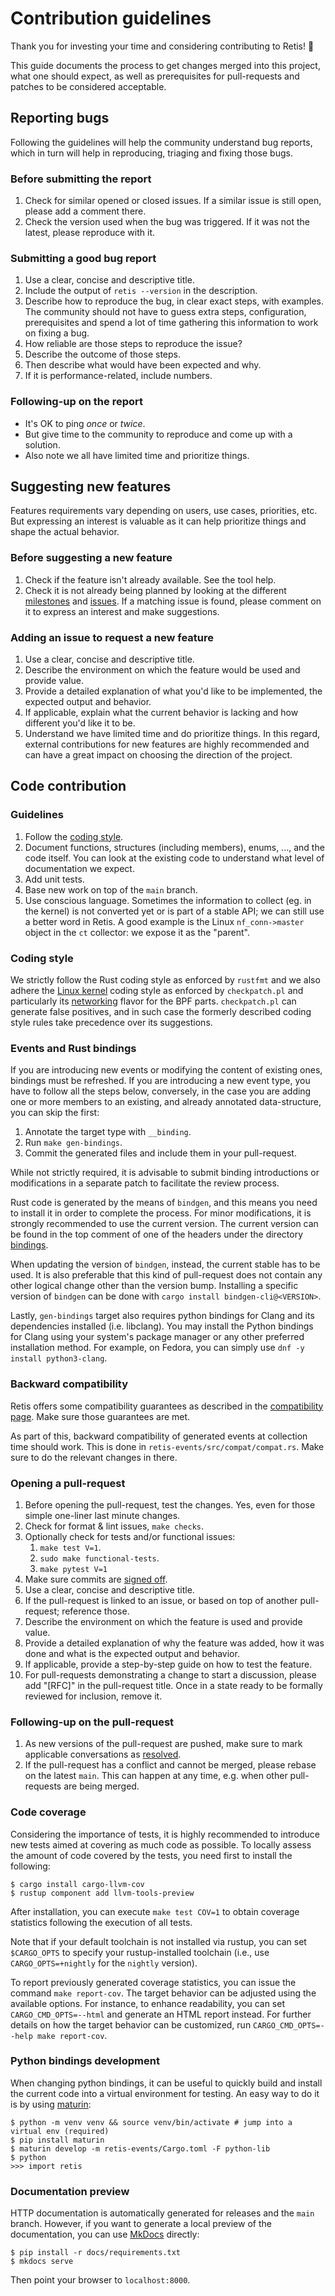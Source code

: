 # Contribution guidelines

Thank you for investing your time and considering contributing to Retis! :tada:

This guide documents the process to get changes merged into this project, what
one should expect, as well as prerequisites for pull-requests and patches to be
considered acceptable.

## Reporting bugs

Following the guidelines will help the community understand bug reports, which
in turn will help in reproducing, triaging and fixing those bugs.

### Before submitting the report

1. Check for similar opened or closed issues. If a similar issue is still
   open, please add a comment there.
1. Check the version used when the bug was triggered. If it was not the latest,
   please reproduce with it.

### Submitting a good bug report

1. Use a clear, concise and descriptive title.
1. Include the output of `retis --version` in the description.
1. Describe how to reproduce the bug, in clear exact steps, with examples. The
   community should not have to guess extra steps, configuration, prerequisites
   and spend a lot of time gathering this information to work on fixing a bug.
1. How reliable are those steps to reproduce the issue?
1. Describe the outcome of those steps.
1. Then describe what would have been expected and why.
1. If it is performance-related, include numbers.

### Following-up on the report

* It's OK to ping *once* or *twice*.
* But give time to the community to reproduce and come up with a solution.
* Also note we all have limited time and prioritize things.

## Suggesting new features

Features requirements vary depending on users, use cases, priorities, etc. But
expressing an interest is valuable as it can help prioritize things and
shape the actual behavior.

### Before suggesting a new feature

1. Check if the feature isn't already available. See the tool help.
1. Check it is not already being planned by looking at the different
   [milestones](https://github.com/retis-org/retis/milestones) and
   [issues](https://github.com/retis-org/retis/issues). If a matching issue is
   found, please comment on it to express an interest and make suggestions.

### Adding an issue to request a new feature

1. Use a clear, concise and descriptive title.
1. Describe the environment on which the feature would be used and provide
   value.
1. Provide a detailed explanation of what you'd like to be implemented, the
   expected output and behavior.
1. If applicable, explain what the current behavior is lacking and how different
   you'd like it to be.
1. Understand we have limited time and do prioritize things. In this regard,
   external contributions for new features are highly recommended and can have a
   great impact on choosing the direction of the project.

## Code contribution

### Guidelines

1. Follow the [coding style](#coding-style).
1. Document functions, structures (including members), enums, ..., and the code
   itself. You can look at the existing code to understand what level of
   documentation we expect.
1. Add unit tests.
1. Base new work on top of the `main` branch.
1. Use conscious language. Sometimes the information to collect (eg. in the
   kernel) is not converted yet or is part of a stable API; we can still use a
   better word in Retis. A good example is the Linux `nf_conn->master` object in
   the `ct` collector: we expose it as the "parent".

### Coding style

We strictly follow the Rust coding style as enforced by `rustfmt` and we also adhere the
[Linux kernel](https://www.kernel.org/doc/html/latest/process/coding-style.html) coding style
as enforced by `checkpatch.pl` and particularly its
[networking](https://www.kernel.org/doc/html/latest/process/maintainer-netdev.html#multi-line-comments)
flavor for the BPF parts. `checkpatch.pl` can generate false
positives, and in such case the formerly described coding style rules
take precedence over its suggestions.

### Events and Rust bindings

If you are introducing new events or modifying the content of existing
ones, bindings must be refreshed.
If you are introducing a new event type, you have to follow all the
steps below, conversely, in the case you are adding one or more
members to an existing, and already annotated data-structure, you can
skip the first:

1. Annotate the target type with `__binding`.
1. Run `make gen-bindings`.
1. Commit the generated files and include them in your pull-request.

While not strictly required, it is advisable to submit binding
introductions or modifications in a separate patch to facilitate the
review process.

Rust code is generated by the means of `bindgen`, and this means you
need to install it in order to complete the process.
For minor modifications, it is strongly recommended to use the current
version.
The current version can be found in the top comment of one of the
headers under the directory
[bindings](https://github.com/retis-org/retis/tree/main/retis/src/bindings/).

When updating the version of `bindgen`, instead, the current
stable has to be used. It is also preferable that this kind of
pull-request does not contain any other logical change other than the
version bump.
Installing a specific version of `bindgen` can be done with
`cargo install bindgen-cli@<VERSION>`.

Lastly, `gen-bindings` target also requires python bindings for Clang and its
dependencies installed (i.e. libclang).
You may install the Python bindings for Clang using your system's package
manager or any other preferred installation method.
For example, on Fedora, you can simply use `dnf -y install python3-clang`.

### Backward compatibility

Retis offers some compatibility guarantees as described in the [compatibility
page](compatibility.md). Make sure those guarantees are met.

As part of this, backward compatibility of generated events at collection time
should work. This is done in `retis-events/src/compat/compat.rs`. Make sure to
do the relevant changes in there.

### Opening a pull-request

1. Before opening the pull-request, test the changes. Yes, even for those simple
   one-liner last minute changes.
1. Check for format & lint issues, `make checks`.
1. Optionally check for tests and/or functional issues:
   1. `make test V=1`.
   1. `sudo make functional-tests`.
   1. `make pytest V=1`
1. Make sure commits are
   [signed off](https://www.kernel.org/doc/html/latest/process/submitting-patches.html?highlight=signed%20off#developer-s-certificate-of-origin-1-1).
1. Use a clear, concise and descriptive title.
1. If the pull-request is linked to an issue, or based on top of another
   pull-request; reference those.
1. Describe the environment on which the feature is used and provide value.
1. Provide a detailed explanation of why the feature was added, how it was done
   and what is the expected output and behavior.
1. If applicable, provide a step-by-step guide on how to test the feature.
1. For pull-requests demonstrating a change to start a discussion, please add
   "[RFC]" in the pull-request title. Once in a state ready to be formally
   reviewed for inclusion, remove it.

### Following-up on the pull-request

1. As new versions of the pull-request are pushed, make sure to mark applicable
   conversations as
   [resolved](https://docs.github.com/en/github/collaborating-with-issues-and-pull-requests/commenting-on-a-pull-request#resolving-conversations).
1. If the pull-request has a conflict and cannot be merged, please rebase on the
   latest `main`. This can happen at any time, e.g. when other pull-requests are
   being merged.

### Code coverage

Considering the importance of tests, it is highly recommended to
introduce new tests aimed at covering as much code as possible.
To locally assess the amount of code covered by the tests, you need
first to install the following:

```
$ cargo install cargo-llvm-cov
$ rustup component add llvm-tools-preview
```

After installation, you can execute `make test COV=1` to obtain
coverage statistics following the execution of all tests.

Note that if your default toolchain is not installed via rustup, you
can set `$CARGO_OPTS` to specify your rustup-installed toolchain
(i.e., use `CARGO_OPTS=+nightly` for the `nightly` version).

To report previously generated coverage statistics, you can issue the
command `make report-cov`.
The target behavior can be adjusted using the available options. For
instance, to enhance readability, you can set `CARGO_CMD_OPTS=--html`
and generate an HTML report instead.
For further details on how the target behavior can be customized, run
`CARGO_CMD_OPTS=--help make report-cov`.

### Python bindings development

When changing python bindings, it can be useful to quickly build and install the
current code into a virtual environment for testing. An easy way to do it is by
using [maturin](https://github.com/PyO3/maturin):

```
$ python -m venv venv && source venv/bin/activate # jump into a virtual env (required)
$ pip install maturin
$ maturin develop -m retis-events/Cargo.toml -F python-lib
$ python
>>> import retis
```

### Documentation preview

HTTP documentation is automatically generated for releases and the
`main` branch. However, if you want to generate a local preview of the
documentation, you can use [MkDocs](https://www.mkdocs.org/) directly:

```none
$ pip install -r docs/requirements.txt
$ mkdocs serve
```

Then point your browser to `localhost:8000`.
